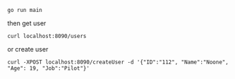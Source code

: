 ```
go run main
```
then get user
```
curl localhost:8090/users
```
or create user
```
curl -XPOST localhost:8090/createUser -d '{"ID":"112", "Name":"Noone", "Age": 19, "Job":"Pilot"}'
```